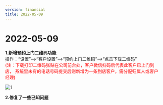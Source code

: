```yaml
---
version: financial
title: 2022-05-09
---
```

# 2022-05-09

<ImageViewer/>

**1.新增预约上门二维码功能**  
操作：“设置”-->“客户设置”-->“预约上门二维码”-->“点击下载二维码”  
<span style="color:red">(注：下载打印二维码张贴在公司前台处，客户微信扫码后代表此客户已上门到店，
系统里未有的电话号码提交后则新增为一条到店客户，需分配归属人或客户经理)</span>

![1](/assets/media/5.9.1.png "1")

**2.修复了一些已知问题**